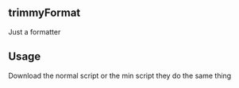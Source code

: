 ## trimmyFormat
Just a formatter
## Usage
Download the normal script or the min script they do the same thing

<script src="./trimmyFormat.js"><br>
<script src="./trimmyFormat.min.js">
<br>

my friend theta needed this for their game
